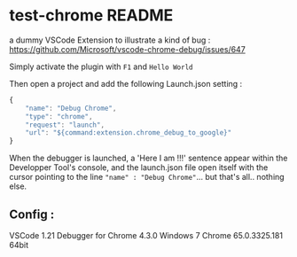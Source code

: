 # test-chrome README

a dummy VSCode Extension to illustrate a kind of bug :
https://github.com/Microsoft/vscode-chrome-debug/issues/647

Simply activate the plugin with `F1` and `Hello World`

Then open a project and add the following Launch.json setting :
```javascript
{
    "name": "Debug Chrome",
    "type": "chrome",
    "request": "launch",
    "url": "${command:extension.chrome_debug_to_google}"
}
```

When the debugger is launched, a 'Here I am !!!' sentence appear within the Developper Tool's console, and the launch.json file open itself with the cursor pointing to the line `"name" : "Debug Chrome"`... but that's all.. nothing else.

## Config :
VSCode 1.21
Debugger for Chrome 4.3.0
Windows 7
Chrome 65.0.3325.181 64bit
